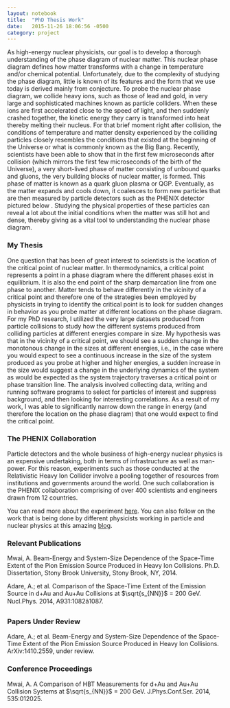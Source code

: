 ```yaml
---
layout: notebook
title:  "PhD Thesis Work"
date:   2015-11-26 18:06:56 -0500
category: project
---
```

As high-energy nuclear physicists, our goal is to develop a thorough understanding of the phase diagram of nuclear matter. This nuclear phase diagram defines how matter transforms with a change in temperature and/or chemical potential. Unfortunately, due to the complexity of studying the phase diagram, little is known of its features and the form that we use today is derived mainly from conjecture.
To probe the nuclear phase diagram, we collide heavy ions, such as those of lead and gold, in very large and sophisticated machines known as particle colliders. When these ions are first accelerated close to the speed of light, and then suddenly crashed together, the kinetic energy they carry is transformed into heat thereby melting their nucleus. For that brief moment right after collision, the conditions of temperature and matter density experienced by the colliding particles closely resembles the conditions that existed at the beginning of the Universe or what is commonly known as the Big Bang. Recently, scientists have been able to show that in the first few microseconds after collision (which mirrors the first few microseconds of the birth of the Universe), a very short-lived phase of matter consisting of unbound quarks and gluons, the very building blocks of nuclear matter, is formed. This phase of matter is known as a quark gluon plasma or QGP. Eventually, as the matter expands and cools down, it coalesces to form new particles that are then measured by particle detectors such as the PHENIX detector pictured below <pic of PHENIX detector>. Studying the physical properties of these particles can reveal a lot about the initial conditions when the matter was still hot and dense, thereby giving as a vital tool to understanding the nuclear phase diagram.

### My Thesis

One question that has been of great interest to scientists is the location of the critical point of nuclear matter. In thermodynamics, a critical point represents a point in a phase diagram where the different phases exist in equilibrium. It is also the end point of the sharp demarcation line from one phase to another. Matter tends to behave differently in the vicinity of a critical point and therefore one of the strategies been employed by physicists in trying to identify the critical point is to look for sudden changes in behavior as you probe matter at different locations on the phase diagram. For my PhD research, I utilized the very large datasets produced from particle collisions to study how the different systems produced from colliding particles at different energies compare in size. My hypothesis was that in the vicinity of a critical point, we should see a sudden change in the monotonous change in the sizes at different energies, i.e., in the case where you would expect to see a continuous increase in the size of the system produced as you probe at higher and higher energies, a sudden increase in the size would suggest a change in the underlying dynamics of the system as would be expected as the system trajectory traverses a critical point or phase transition line. The analysis involved collecting data, writing and running software programs to select for particles of interest and suppress background, and then looking for interesting correlations. As a result of my work, I was able to significantly narrow down the range in energy (and therefore the location on the phase diagram) that one would expect to find the critical point.

### The PHENIX Collaboration

Particle detectors and the whole business of high-energy nuclear physics is an expensive undertaking, both in terms of infrastructure as well as man-power. For this reason, experiments such as those conducted at the Relativistic Heavy Ion Collider involve a pooling together of resources from institutions and governments around the world. One such collaboration is the PHENIX collaboration comprising of over 400 scientists and engineers drawn from 12 countries. 

You can read more about the experiment [here](http://www.phenix.bnl.gov/). You can also follow on the work that is being done by different physicists working in particle and nuclear physics at this amazing [blog](http://www.quantumdiaries.org/).

### Relevant Publications

Mwai, A. Beam-Energy and System-Size Dependence of the Space-Time Extent of the Pion Emission Source Produced in Heavy Ion Collisions. Ph.D. Dissertation, Stony Brook University, Stony Brook, NY, 2014.

Adare, A.; et al. Comparison of the Space-Time Extent of the Emission Source in d+Au and Au+Au Collisions at $\sqrt{s_{NN}}$ = 200 GeV. Nucl.Phys. 2014, A931:1082â1087.

### Papers Under Review

Adare, A.; et al. Beam-Energy and System-Size Dependence of the Space-Time Extent of the Pion Emission Source Produced in Heavy Ion Collisions. ArXiv:1410.2559, under review.

### Conference Proceedings

Mwai, A. A Comparison of HBT Measurements for d+Au and Au+Au Collision Systems at $\sqrt{s_{NN}}$ = 200 GeV. J.Phys.Conf.Ser. 2014, 535:012025.
